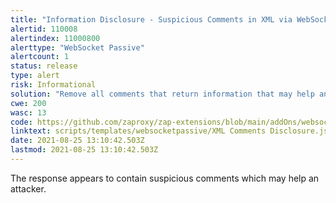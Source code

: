 ```yaml
---
title: "Information Disclosure - Suspicious Comments in XML via WebSocket"
alertid: 110008
alertindex: 11000800
alerttype: "WebSocket Passive"
alertcount: 1
status: release
type: alert
risk: Informational
solution: "Remove all comments that return information that may help an attacker and fix any underlying problems they refer to."
cwe: 200
wasc: 13
code: https://github.com/zaproxy/zap-extensions/blob/main/addOns/websocket/src/main/zapHomeFiles/scripts/templates/websocketpassive/XML%20Comments%20Disclosure.js
linktext: scripts/templates/websocketpassive/XML Comments Disclosure.js
date: 2021-08-25 13:10:42.503Z
lastmod: 2021-08-25 13:10:42.503Z
---
```


The response appears to contain suspicious comments which may help an attacker.
